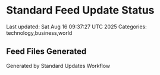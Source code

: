 # Standard Feed Update Status
Last updated: Sat Aug 16 09:37:27 UTC 2025
Categories: technology,business,world

## Feed Files Generated

Generated by Standard Updates Workflow
